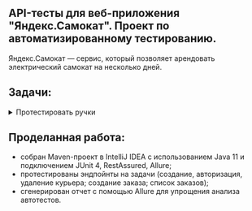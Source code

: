 ## API-тесты для веб-приложения "Яндекс.Самокат". Проект по автоматизированному тестированию.
Яндекс.Самокат — сервис, который позволяет арендовать электрический самокат на несколько дней.

## Задачи:

<details>
<summary> Протестировать ручки </summary> 

Проверить, что они корректно работают и выдают нужные ошибки.

1. **Создание курьера**
   - курьера можно создать;
   - нельзя создать двух одинаковых курьеров;
   - для создания курьера, нужно передать в ручку все обязательные поля;
   - запрос возвращает правильный код ответа;
   - успешный запрос возвращает ok: true;
   - если одного из полей нет, запрос возвращает ошибку;
   - если создать пользователя с логином, который уже есть, возвращается ошибка.

2. **Логин курьера**
   - курьер может авторизоваться;
   - для авторизации нужно передать все обязательные поля;
   - система вернёт ошибку, если неправильно указать логин или пароль;
   - если какого-то поля нет, запрос возвращает ошибку;
   - если авторизоваться под несуществующим пользователем, запрос возвращает ошибку;
   - успешный запрос возвращает `id`.

3. **Создание заказа**
   - когда создаёшь заказ можно указать один из цветов — BLACK или GREY;
   - когда создаёшь заказ можно указать оба цвета;
   - когда создаёшь заказ можно совсем не указывать цвет;
   - когда создаёшь заказ тело ответа содержит track.

4. **Список заказов**
   - Проверить, что в тело ответа возвращается список заказов.

5. **Сгенерировать отчёт Allure**

***
</details>

## Проделанная работа:
- собран Maven-проект в IntelliJ IDEA с использованием Java 11 и подключением JUnit 4, RestAssured, Allure;
- протестированы эндпойнты на задачи (создание, авторизация, удаление курьера; создание заказа; список заказов);
- сгенерирован отчет с помощью Allure для упрощения анализа автотестов.
